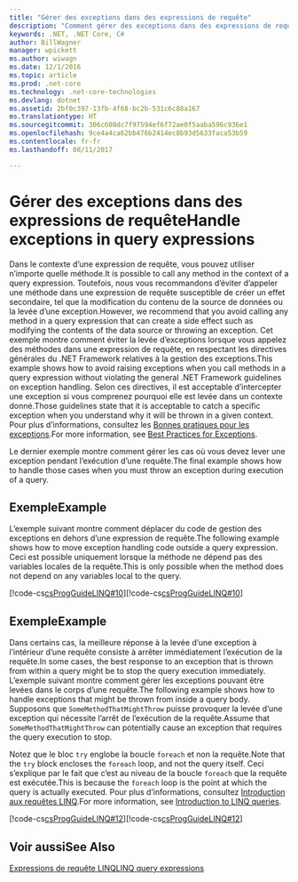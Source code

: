 ```yaml
---
title: "Gérer des exceptions dans des expressions de requête"
description: "Comment gérer des exceptions dans des expressions de requête."
keywords: .NET, .NET Core, C#
author: BillWagner
manager: wpickett
ms.author: wiwagn
ms.date: 12/1/2016
ms.topic: article
ms.prod: .net-core
ms.technology: .net-core-technologies
ms.devlang: dotnet
ms.assetid: 2bf0c397-13fb-4f68-bc2b-531c6c88a167
ms.translationtype: HT
ms.sourcegitcommit: 306c608dc7f97594ef6f72ae0f5aaba596c936e1
ms.openlocfilehash: 9ce4a4ca62bb476b2414ec8b93d5633faca53b59
ms.contentlocale: fr-fr
ms.lasthandoff: 08/11/2017

---
```

# <a name="handle-exceptions-in-query-expressions"></a><span data-ttu-id="87f63-104">Gérer des exceptions dans des expressions de requête</span><span class="sxs-lookup"><span data-stu-id="87f63-104">Handle exceptions in query expressions</span></span>

<span data-ttu-id="87f63-105">Dans le contexte d’une expression de requête, vous pouvez utiliser n’importe quelle méthode.</span><span class="sxs-lookup"><span data-stu-id="87f63-105">It is possible to call any method in the context of a query expression.</span></span> <span data-ttu-id="87f63-106">Toutefois, nous vous recommandons d’éviter d’appeler une méthode dans une expression de requête susceptible de créer un effet secondaire, tel que la modification du contenu de la source de données ou la levée d’une exception.</span><span class="sxs-lookup"><span data-stu-id="87f63-106">However, we recommend that you avoid calling any method in a query expression that can create a side effect such as modifying the contents of the data source or throwing an exception.</span></span> <span data-ttu-id="87f63-107">Cet exemple montre comment éviter la levée d’exceptions lorsque vous appelez des méthodes dans une expression de requête, en respectant les directives générales du .NET Framework relatives à la gestion des exceptions.</span><span class="sxs-lookup"><span data-stu-id="87f63-107">This example shows how to avoid raising exceptions when you call methods in a query expression without violating the general .NET Framework guidelines on exception handling.</span></span> <span data-ttu-id="87f63-108">Selon ces directives, il est acceptable d’intercepter une exception si vous comprenez pourquoi elle est levée dans un contexte donné.</span><span class="sxs-lookup"><span data-stu-id="87f63-108">Those guidelines state that it is acceptable to catch a specific exception when you understand why it will be thrown in a given context.</span></span> <span data-ttu-id="87f63-109">Pour plus d’informations, consultez les [Bonnes pratiques pour les exceptions](../../standard/exceptions/best-practices-for-exceptions.md).</span><span class="sxs-lookup"><span data-stu-id="87f63-109">For more information, see [Best Practices for Exceptions](../../standard/exceptions/best-practices-for-exceptions.md).</span></span>  
  
 <span data-ttu-id="87f63-110">Le dernier exemple montre comment gérer les cas où vous devez lever une exception pendant l’exécution d’une requête.</span><span class="sxs-lookup"><span data-stu-id="87f63-110">The final example shows how to handle those cases when you must throw an exception during execution of a query.</span></span>  
  
## <a name="example"></a><span data-ttu-id="87f63-111">Exemple</span><span class="sxs-lookup"><span data-stu-id="87f63-111">Example</span></span>  

 <span data-ttu-id="87f63-112">L’exemple suivant montre comment déplacer du code de gestion des exceptions en dehors d’une expression de requête.</span><span class="sxs-lookup"><span data-stu-id="87f63-112">The following example shows how to move exception handling code outside a query expression.</span></span> <span data-ttu-id="87f63-113">Ceci est possible uniquement lorsque la méthode ne dépend pas des variables locales de la requête.</span><span class="sxs-lookup"><span data-stu-id="87f63-113">This is only possible when the method does not depend on any variables local to the query.</span></span>  
  
 <span data-ttu-id="87f63-114">[!code-cs[csProgGuideLINQ#10](../../../samples/snippets/csharp/concepts/linq/how-to-handle-exceptions-in-query-expressions_1.cs)]</span><span class="sxs-lookup"><span data-stu-id="87f63-114">[!code-cs[csProgGuideLINQ#10](../../../samples/snippets/csharp/concepts/linq/how-to-handle-exceptions-in-query-expressions_1.cs)]</span></span>  
  
## <a name="example"></a><span data-ttu-id="87f63-115">Exemple</span><span class="sxs-lookup"><span data-stu-id="87f63-115">Example</span></span> 

 <span data-ttu-id="87f63-116">Dans certains cas, la meilleure réponse à la levée d’une exception à l’intérieur d’une requête consiste à arrêter immédiatement l’exécution de la requête.</span><span class="sxs-lookup"><span data-stu-id="87f63-116">In some cases, the best response to an exception that is thrown from within a query might be to stop the query execution immediately.</span></span> <span data-ttu-id="87f63-117">L’exemple suivant montre comment gérer les exceptions pouvant être levées dans le corps d’une requête.</span><span class="sxs-lookup"><span data-stu-id="87f63-117">The following example shows how to handle exceptions that might be thrown from inside a query body.</span></span> <span data-ttu-id="87f63-118">Supposons que `SomeMethodThatMightThrow` puisse provoquer la levée d’une exception qui nécessite l’arrêt de l’exécution de la requête.</span><span class="sxs-lookup"><span data-stu-id="87f63-118">Assume that `SomeMethodThatMightThrow` can potentially cause an exception that requires the query execution to stop.</span></span>  
  
 <span data-ttu-id="87f63-119">Notez que le bloc `try` englobe la boucle `foreach` et non la requête.</span><span class="sxs-lookup"><span data-stu-id="87f63-119">Note that the `try` block encloses the `foreach` loop, and not the query itself.</span></span> <span data-ttu-id="87f63-120">Ceci s’explique par le fait que c’est au niveau de la boucle `foreach` que la requête est exécutée.</span><span class="sxs-lookup"><span data-stu-id="87f63-120">This is because the `foreach` loop is the point at which the query is actually executed.</span></span> <span data-ttu-id="87f63-121">Pour plus d’informations, consultez [Introduction aux requêtes LINQ](../programming-guide/concepts/linq/introduction-to-linq-queries.md).</span><span class="sxs-lookup"><span data-stu-id="87f63-121">For more information, see [Introduction to LINQ queries](../programming-guide/concepts/linq/introduction-to-linq-queries.md).</span></span>  
  
 <span data-ttu-id="87f63-122">[!code-cs[csProgGuideLINQ#12](../../../samples/snippets/csharp/concepts/linq/how-to-handle-exceptions-in-query-expressions_2.cs)]</span><span class="sxs-lookup"><span data-stu-id="87f63-122">[!code-cs[csProgGuideLINQ#12](../../../samples/snippets/csharp/concepts/linq/how-to-handle-exceptions-in-query-expressions_2.cs)]</span></span>  
  

## <a name="see-also"></a><span data-ttu-id="87f63-123">Voir aussi</span><span class="sxs-lookup"><span data-stu-id="87f63-123">See Also</span></span>  
 [<span data-ttu-id="87f63-124">Expressions de requête LINQ</span><span class="sxs-lookup"><span data-stu-id="87f63-124">LINQ query expressions</span></span>](index.md)

